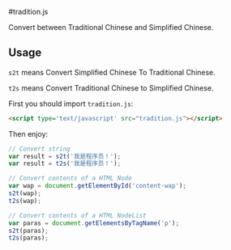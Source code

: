 #tradition.js

Convert between Traditional Chinese and Simplified Chinese.

## Usage

`s2t` means Convert Simplified Chinese To Traditional Chinese.

`t2s` means Convert Traditional Chinese to Simplified Chinese.

First you should import `tradition.js`:

```html
<script type='text/javascript' src="tradition.js"></script>

```

Then enjoy:


``` javascript
// Convert string
var result = s2t('我是程序员！');
var result = t2s('我是程序员！');

// Convert contents of a HTML Node
var wap = document.getElementById('content-wap');
s2t(wap);
t2s(wap);

// Convert contents of a HTML NodeList
var paras = document.getElementsByTagName('p');
s2t(paras);
t2s(paras);
```